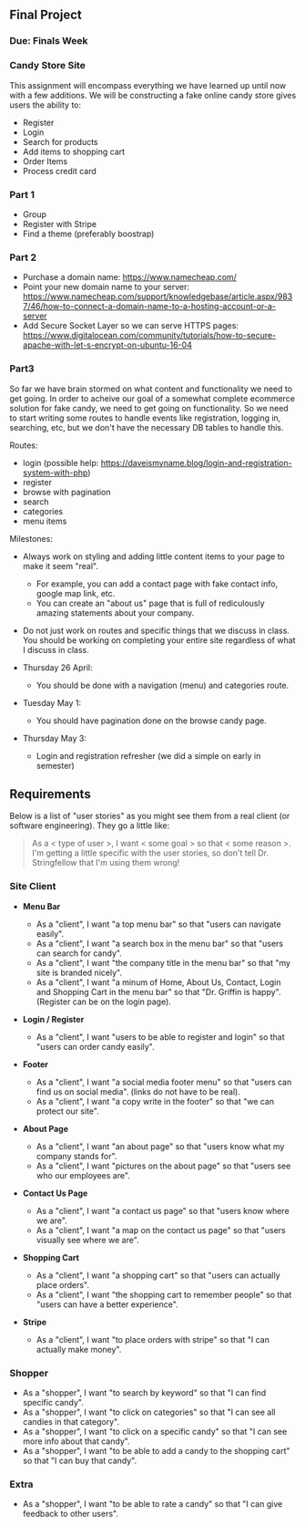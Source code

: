 ## Final Project
### Due: Finals Week

### Candy Store Site

This assignment will encompass everything we have learned up until now with a few additions. We will be constructing a fake online candy store gives users the ability to: 

- Register
- Login
- Search for products
- Add items to shopping cart
- Order Items
- Process credit card

### Part 1

- Group
- Register with Stripe
- Find a theme (preferably boostrap)

### Part 2

- Purchase a domain name: https://www.namecheap.com/
- Point your new domain name to your server: https://www.namecheap.com/support/knowledgebase/article.aspx/9837/46/how-to-connect-a-domain-name-to-a-hosting-account-or-a-server
- Add Secure Socket Layer so we can serve HTTPS pages: https://www.digitalocean.com/community/tutorials/how-to-secure-apache-with-let-s-encrypt-on-ubuntu-16-04

### Part3

So far we have brain stormed on what content and functionality we need to get going. In order to acheive our goal of a somewhat complete ecommerce solution for fake candy, we need to get going on functionality. So we need to start writing some routes to handle events like registration, logging in, searching, etc, but we don't have the necessary DB tables to handle this. 

Routes:

- login (possible help: https://daveismyname.blog/login-and-registration-system-with-php)
- register
- browse with pagination
- search
- categories
- menu items

Milestones:
 
 - Always work on styling and adding little content items to your page to make it seem "real".
     - For example, you can add a contact page with fake contact info, google map link, etc.
     - You can create an "about us" page that is full of rediculously amazing statements about your company.
 - Do not just work on routes and specific things that we discuss in class. You should be working on completing your entire site regardless of what I discuss in class. 
 
 
 - Thursday 26 April:
    - You should be done with a navigation (menu) and categories route.
 - Tuesday May 1:
    - You should have pagination done on the browse candy page.
 - Thursday May 3:
    - Login and registration refresher (we did a simple on early in semester)
    

## Requirements

Below is a list of "user stories" as you might see them from a real client (or software engineering). They go a little like:
>As a < type of user >, I want < some goal > so that < some reason >. I'm getting a little specific with the user stories, so don't tell Dr. Stringfellow that I'm using them wrong!

### Site Client

- **Menu Bar**
   - As a "client", I want "a top menu bar" so that "users can navigate easily".
   - As a "client", I want "a search box in the menu bar" so that "users can search for candy".
   - As a "client", I want "the company title in the menu bar" so that "my site is branded nicely".
   - As a "client", I want "a minum of Home, About Us, Contact, Login and Shopping Cart in the menu bar" so that "Dr. Griffin is happy". (Register can be on the login page).

- **Login / Register**
    - As a "client", I want "users to be able to register and login" so that "users can order candy easily".
    
- **Footer**
   - As a "client", I want "a social media footer menu" so that "users can find us on social media". (links do not have to be real).
   - As a "client", I want "a copy write in the footer" so that "we can protect our site".
   
- **About Page**
    - As a "client", I want "an about page" so that "users know what my company stands for".
    - As a "client", I want "pictures on the about page" so that "users see who our employees are".
    
- **Contact Us Page**
    - As a "client", I want "a contact us page" so that "users know where we are".
    - As a "client", I want "a map on the contact us page" so that "users visually see where we are".
    
- **Shopping Cart**
    - As a "client", I want "a shopping cart" so that "users can actually place orders".
    - As a "client", I want "the shopping cart to remember people" so that "users can have a better experience".
    
- **Stripe**
    - As a "client", I want "to place orders with stripe" so that "I can actually make money".
 
### Shopper
- As a "shopper", I want "to search by keyword" so that "I can find specific candy".
- As a "shopper", I want "to click on categories" so that "I can see all candies in that category".
- As a "shopper", I want "to click on a specific candy" so that "I can see more info about that candy".
- As a "shopper", I want "to be able to add a candy to the shopping cart" so that "I can buy that candy".

### Extra
- As a "shopper", I want "to be able to rate a candy" so that "I can give feedback to other users".



